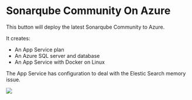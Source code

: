 # Sonarqube Community On Azure

This button will deploy the latest Sonarqube Community to Azure.

It creates:

- An App Service plan
- An Azure SQL server and database
- An App Service with Docker on Linux

The App Service has configuration to deal with the Elestic Search memory issue.

<a href="https://aka.ms/deploytoazurebutton)](https://portal.azure.com/#create/Microsoft.Template/uri/https%3A%2F%2Fraw.githubusercontent.com%2FEonasdan%2Fsonarqube-azure%2Fmain%2Fsonarqube.json" target="_blank">
  <img src="https://aka.ms/deploytoazurebutton"/>
</a>
